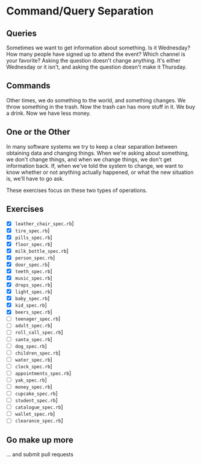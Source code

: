 # Command/Query Separation

## Queries

Sometimes we want to get information about something. Is it Wednesday? How many
people have signed up to attend the event? Which channel is your favorite?
Asking the question doesn't change anything. It's either Wednesday or it isn't,
and asking the question doesn't make it Thursday.

## Commands

Other times, we do something to the world, and something changes. We throw
something in the trash. Now the trash can has more stuff in it. We buy a drink.
Now we have less money.

## One or the Other

In many software systems we try to keep a clear separation between obtaining
data and changing things. When we're asking about something, we don't change
things, and when we change things, we don't get information back. If, when
we've told the system to change, we want to know whether or not anything
actually happened, or what the new situation is, we'll have to go ask.

These exercises focus on these two types of operations.

## Exercises

- [X] `leather_chair_spec.rb`]
- [X] `tire_spec.rb`]
- [X] `pills_spec.rb`]
- [X] `floor_spec.rb`]
- [X] `milk_bottle_spec.rb`]
- [X] `person_spec.rb`]
- [X] `door_spec.rb`]
- [X] `teeth_spec.rb`]
- [X] `music_spec.rb`]
- [X] `drops_spec.rb`]
- [X] `light_spec.rb`]
- [X] `baby_spec.rb`]
- [X] `kid_spec.rb`]
- [X] `beers_spec.rb`]
- [ ] `teenager_spec.rb`]
- [ ] `adult_spec.rb`]
- [ ] `roll_call_spec.rb`]
- [ ] `santa_spec.rb`]
- [ ] `dog_spec.rb`]
- [ ] `children_spec.rb`]
- [ ] `water_spec.rb`]
- [ ] `clock_spec.rb`]
- [ ] `appointments_spec.rb`]
- [ ] `yak_spec.rb`]
- [ ] `money_spec.rb`]
- [ ] `cupcake_spec.rb`]
- [ ] `student_spec.rb`]
- [ ] `catalogue_spec.rb`]
- [ ] `wallet_spec.rb`]
- [ ] `clearance_spec.rb`]

## Go make up more

... and submit pull requests
